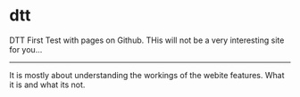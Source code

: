 # dtt
DTT First Test with pages on Github. THis will not be a very interesting site for you...

***
It is mostly about understanding the workings of the webite features.
What it is and what its not.
